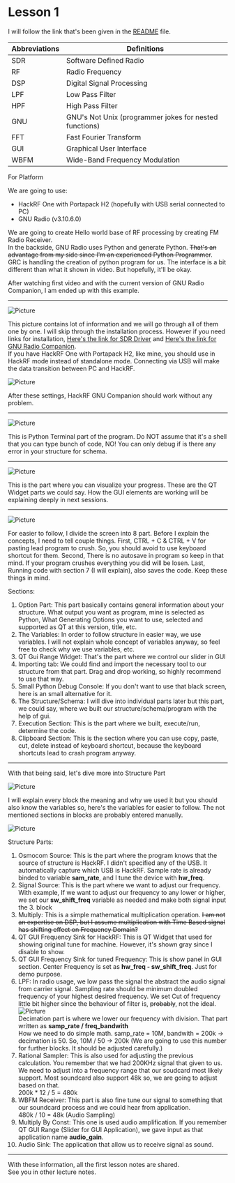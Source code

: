 # Lesson 1

I will follow the link that's been given in the [README](/README.md) file.

| Abbreviations | Definitions
| --- | ---
| SDR | Software Defined Radio
| RF | Radio Frequency
| DSP | Digital Signal Processing
| LPF | Low Pass Filter
| HPF | High Pass Filter
| GNU | GNU's Not Unix (programmer jokes for nested functions)
| FFT | Fast Fourier Transform
| GUI | Graphical User Interface
| WBFM | Wide-Band Frequency Modulation

For Platform

We are going to use:
* HackRF One with Portapack H2 (hopefully with USB serial connected to PC)
* GNU Radio (v3.10.6.0)

We are going to create Hello world base of RF processing by creating FM Radio Receiver.<br>
In the backside, GNU Radio uses Python and generate Python. ~~That's an advantage from my side since I'm an experienced Python Programmer~~.<br>
GRC is handling the creation of python program for us. The interface is a bit different than what it shown in video. But hopefully, it'll be okay.

After watching first video and with the current version of GNU Radio Companion, I am ended up with this example.

<hr>

![Picture](/Pictures/1.png)

This picture contains lot of information and we will go through all of them one by one. I will skip through the installation process. However if you need links for installation, [Here's the link for SDR Driver](https://hackrf.readthedocs.io/en/latest/installing_hackrf_software.html) and [Here's the link for GNU Radio Companion](https://wiki.gnuradio.org/index.php/InstallingGR).<br>
If you have HackRF One with Portapack H2, like mine, you should use in HackRF mode instead of standalone mode. Connecting via USB will make the data transition between PC and HackRF.

![Picture](/Pictures/2.jpg)

After these settings, HackRF GNU Companion should work without any problem.

<hr>

![Picture](/Pictures/3.png)

This is Python Terminal part of the program. Do NOT assume that it's a shell that you can type bunch of code, NO! You can only debug if is there any error in your structure for schema.

<hr>

![Picture](/Pictures/4.png)

This is the part where you can visualize your progress. These are the QT Widget parts we could say. How the GUI elements are working will be explaining deeply in next sessions.

<hr>

![Picture](/Pictures/5.png)

For easier to follow, I divide the screen into 8 part. Before I explain the concepts, I need to tell couple things. First, CTRL + C & CTRL + V for pasting lead program to crush. So, you should avoid to use keyboard shortcut for them. Second, There is no autosave in program so keep in that mind. If your program crushes everything you did will be losen. Last, Running code with section 7 (I will explain), also saves the code. Keep these things in mind.

Sections:

1. Option Part: This part basically contains general information about your structure. What output you want as program, mine is selected as Python, What Generating Options you want to use, selected and supported as QT at this version, title, etc.
1. The Variables: In order to follow structure in easier way, we use variables. I will not explain whole concept of variables anyway, so feel free to check why we use variables, etc.
1. QT Gui Range Widget: That's the part where we control our slider in GUI
1. Importing tab: We could find and import the necessary tool to our structure from that part. Drag and drop working, so highly recommend to use that way.
1. Small Python Debug Console: If you don't want to use that black screen, here is an small alternative for it.
1. The Structure/Schema: I will dive into individual parts later but this part, we could say, where we built our structure/schema/program with the help of gui.
1. Execution Section: This is the part where we built, execute/run, determine the code.
1. Clipboard Section: This is the section where you can use copy, paste, cut, delete instead of keyboard shortcut, because the keyboard shortcuts lead to crash program anyway.

<hr>

With that being said, let's dive more into Structure Part

![Picture](/Pictures/6.png)

I will explain every block the meaning and why we used it but you should also know the variables so, here's the variables for easier to follow. The not mentioned sections in blocks are probably entered manually.

![Picture](/Pictures/7.png)

Structure Parts:

1. Osmocom Source: This is the part where the program knows that the source of structure is HackRF. I didn't specified any of the USB. It automatically capture which USB is HackRF. Sample rate is already binded to variable __sam_rate__, and I tune the device with __hw_freq__. 
1. Signal Source: This is the part where we want to adjust our frequency. With example, If we want to adjust our frequency to any lower or higher, we set our __sw_shift_freq__ variable as needed and make both signal input the 3. block
1. Multiply: This is a simple mathematical multiplication operation. ~~I am not an expertise on DSP, but I assume multiplication with Time Based signal has shifting effect on Frequency Domain?~~
1. QT GUI Frequency Sink for HackRF: This is QT Widget that used for showing original tune for machine. However, it's shown gray since I disable to show.
1. QT GUI Frequency Sink for tuned Frequency: This is show panel in GUI section. Center Frequency is set as __hw_freq - sw_shift_freq__. Just for demo purpose.
1. LPF: In radio usage, we low pass the signal the abstract the audio signal from carrier signal. Sampling rate should be minimum doubled frequency of your highest desired frequency. We set Cut of frequency little bit higher since the behaviour of filter is, ~~probably~~, not the ideal.
<br>![Picture](/Pictures/8.png)
<br>Decimation part is where we lower our frequency with division. That part written as __samp_rate / freq_bandwith__<br>
How we need to do simple math. samp_rate = 10M, bandwith = 200k -> decimation is 50. So, 10M / 50 -> 200k (We are going to use this number for further blocks. It should be adjusted carefully.)
1. Rational Sampler: This is also used for adjusting the previous calculation. You remember that we had 200KHz signal that given to us. We need to adjust into a frequency range that our soudcard most likely support. Most soundcard also support 48k so, we are going to adjust based on that.
<br>200k * 12 / 5 = 480k
1. WBFM Receiver: This part is also fine tune our signal to something that our soundcard process and we could hear from application.
<br> 480k / 10 = 48k (Audio Sampling)
1. Multiply By Const: This one is used audio amplification. If you remember QT GUI Range (Slider for GUI Application), we gave input as that application name __audio_gain__.
1. Audio Sink: The application that allow us to receive signal as sound.

<hr>

With these information, all the first lesson notes are shared.<br>
See you in other lecture notes.
